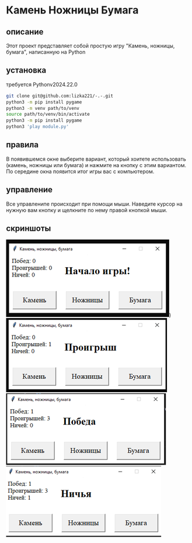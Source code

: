 # Камень Ножницы Бумага
## описание 
Этот проект представляет собой простую игру "Камень, ножницы, бумага", написанную на Python
## установка
требуется Pythonv2024.22.0
```bash
git clone git@github.com:lizka221/-.-.git
python3 -m pip install pygame
python3 -m venv path/to/venv
source path/to/venv/bin/activate
python3 -m pip install pygame
python3 'play module.py'
```
## правила 
В появившемся окне выберите вариант, который хоитете использовать (камень, ножницы или бумага) и нажмите на кнопку с этим вариантом. По середине окна появится итог игры вас с компьютером.
## управление 
Все управленипе происходит при помощи мыши. Наведите курсор на нужную вам кнопку и щелкните по нему правой кнопкой мыши.
## скриншоты
![игра](image-2.png))
![проигрыш](image-3.png)
![победа](image-4.png)
![ничья](image-5.png)
